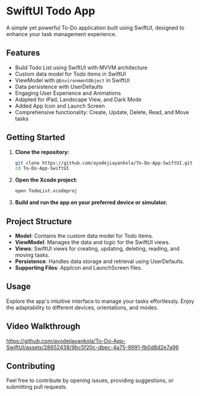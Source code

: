 # SwiftUI Todo App

A simple yet powerful To-Do application built using SwiftUI, designed to enhance your task management experience.

## Features

- Build Todo List using SwiftUI with MVVM architecture
- Custom data model for Todo items in SwiftUI
- ViewModel with `@EnvironmentObject` in SwiftUI
- Data persistence with UserDefaults
- Engaging User Experience and Animations
- Adapted for iPad, Landscape View, and Dark Mode
- Added App Icon and Launch Screen
- Comprehensive functionality: Create, Update, Delete, Read, and Move tasks

## Getting Started

1. **Clone the repository:**

    ```bash
    git clone https://github.com/ayodejiayankola/To-Do-App-SwiftUI.git
    cd To-Do-App-SwiftUI
    ```

2. **Open the Xcode project:**

    ```bash
    open TodoList.xcodeproj
    ```

3. **Build and run the app on your preferred device or simulator.**

## Project Structure

- **Model**: Contains the custom data model for Todo items.
- **ViewModel**: Manages the data and logic for the SwiftUI views.
- **Views**: SwiftUI views for creating, updating, deleting, reading, and moving tasks.
- **Persistence**: Handles data storage and retrieval using UserDefaults.
- **Supporting Files**: AppIcon and LaunchScreen files.

## Usage

Explore the app's intuitive interface to manage your tasks effortlessly. Enjoy the adaptability to different devices, orientations, and modes.

## Video Walkthrough



https://github.com/ayodejiayankola/To-Do-App-SwiftUI/assets/28652438/9bc5f20c-dbec-4a75-9991-fb0d8d2e7a96




## Contributing

Feel free to contribute by opening issues, providing suggestions, or submitting pull requests.
